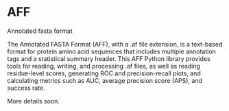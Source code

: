 # AFF
Annotated fasta format

The Annotated FASTA Format (AFF), with a .af file extension, is a text-based format for protein amino acid sequences that includes multiple annotation tags and a statistical summary header. This AFF Python library provides tools for reading, writing, and processing .af files, as well as reading residue-level scores, generating ROC and precision-recall plots, and calculating metrics such as AUC, average precision score (APS), and success rate.

More details soon.
